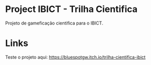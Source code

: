 # Project IBICT - Trilha Cientifica

Projeto de gameficação cientifica para o IBICT.

# Links
Teste o projeto aqui: https://bluespotgw.itch.io/trilha-cientifica-ibict

